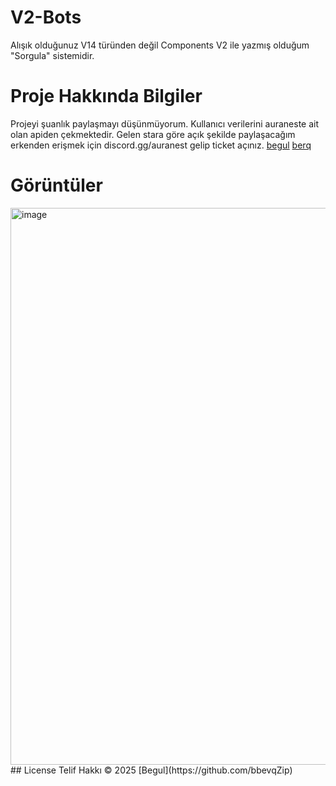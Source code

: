 # V2-Bots
Alışık olduğunuz V14 türünden değil Components V2 ile yazmış olduğum "Sorgula" sistemidir.
# Proje Hakkında Bilgiler
Projeyi şuanlık paylaşmayı düşünmüyorum. Kullanıcı verilerini auraneste ait olan apiden çekmektedir. Gelen stara göre açık şekilde paylaşacağım erkenden erişmek için discord.gg/auranest gelip ticket açınız. [begul](https://discord.com/users/758758516516585491) [berq](https://discord.com/users/817463869487185980)
# Görüntüler
<img width="514" height="891" alt="image" src="https://github.com/user-attachments/assets/18d33df5-5056-4fe0-add3-6a7f4dc593dd" />
## License
Telif Hakkı © 2025 [Begul](https://github.com/bbevqZip)

